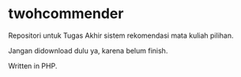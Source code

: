 twohcommender
=============

Repositori untuk Tugas Akhir sistem rekomendasi mata kuliah pilihan.

Jangan didownload dulu ya, karena belum finish.

Written in PHP.